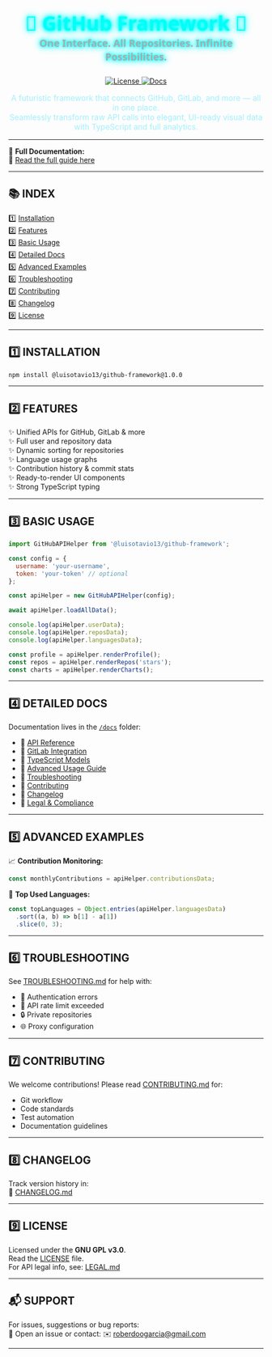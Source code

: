 <!-- GitHub Framework - Unified Interface for Repository APIs -->

<h1 align="center" style="font-family:'Segoe UI',sans-serif;font-size:2.8em;color:#00fff7;animation: glow 1.5s ease-in-out infinite alternate;">
  🌌 GitHub Framework 🌌<br>
  <small style="font-size:0.5em;color:#aaaaaa;">One Interface. All Repositories. Infinite Possibilities.</small>
</h1>

<p align="center">
  <a href="https://www.gnu.org/licenses/gpl-3.0" target="_blank">
    <img src="https://img.shields.io/badge/License-GPLv3-blue.svg" alt="License">
  </a>
  <a href="./docs/document.html" target="_blank">
    <img src="https://img.shields.io/badge/Documentation-Online-blue" alt="Docs">
  </a>
</p>

<p align="center" style="color:#a0f0ff;font-size:1.1em;">
  A futuristic framework that connects GitHub, GitLab, and more — all in one place.<br>
  Seamlessly transform raw API calls into elegant, UI-ready visual data with TypeScript and full analytics.
</p>

---

📘 <strong>Full Documentation:</strong>  
🔗 [Read the full guide here](https://luisotavio13.github.io/github-framework-documentation/)

---

## 📚 INDEX

1️⃣ [Installation](#1-installation)  
2️⃣ [Features](#2-features)  
3️⃣ [Basic Usage](#3-basic-usage)  
4️⃣ [Detailed Docs](#4-detailed-docs)  
5️⃣ [Advanced Examples](#5-advanced-examples)  
6️⃣ [Troubleshooting](#6-troubleshooting)  
7️⃣ [Contributing](#7-contributing)  
8️⃣ [Changelog](#8-changelog)  
9️⃣ [License](#9-license)

---

## 1️⃣ INSTALLATION

```bash
npm install @luisotavio13/github-framework@1.0.0
```

---

## 2️⃣ FEATURES

✨ Unified APIs for GitHub, GitLab & more  
✨ Full user and repository data  
✨ Dynamic sorting for repositories  
✨ Language usage graphs  
✨ Contribution history & commit stats  
✨ Ready-to-render UI components  
✨ Strong TypeScript typing  

---

## 3️⃣ BASIC USAGE

```javascript
import GitHubAPIHelper from '@luisotavio13/github-framework';

const config = {
  username: 'your-username',
  token: 'your-token' // optional
};

const apiHelper = new GitHubAPIHelper(config);

await apiHelper.loadAllData();

console.log(apiHelper.userData);
console.log(apiHelper.reposData);
console.log(apiHelper.languagesData);

const profile = apiHelper.renderProfile();
const repos = apiHelper.renderRepos('stars');
const charts = apiHelper.renderCharts();
```

---

## 4️⃣ DETAILED DOCS

Documentation lives in the [`/docs`](./docs) folder:

- 📘 [API Reference](./docs/API.md)  
- 📘 [GitLab Integration](./docs/gitlab.md)  
- 📘 [TypeScript Models](./docs/ts-github-models.md)  
- 📘 [Advanced Usage Guide](./docs/USAGE.md)  
- 📘 [Troubleshooting](./docs/TROUBLESHOOTING.md)  
- 📘 [Contributing](./docs/CONTRIBUTING.md)  
- 📘 [Changelog](./docs/CHANGELOG.md)  
- 📘 [Legal & Compliance](./docs/LEGAL.md)  

---

## 5️⃣ ADVANCED EXAMPLES

📈 **Contribution Monitoring:**

```javascript
const monthlyContributions = apiHelper.contributionsData;
```

🧪 **Top Used Languages:**

```javascript
const topLanguages = Object.entries(apiHelper.languagesData)
  .sort((a, b) => b[1] - a[1])
  .slice(0, 3);
```

---

## 6️⃣ TROUBLESHOOTING

See [TROUBLESHOOTING.md](./docs/TROUBLESHOOTING.md) for help with:

- 🔐 Authentication errors  
- 🚫 API rate limit exceeded  
- 🔒 Private repositories  
- 🌐 Proxy configuration  

---

## 7️⃣ CONTRIBUTING

We welcome contributions! Please read [CONTRIBUTING.md](./docs/CONTRIBUTING.md) for:

- Git workflow  
- Code standards  
- Test automation  
- Documentation guidelines  

---

## 8️⃣ CHANGELOG

Track version history in:  
📜 [CHANGELOG.md](./docs/CHANGELOG.md)

---

## 9️⃣ LICENSE

Licensed under the **GNU GPL v3.0**.  
Read the [LICENSE](./LICENSE) file.  
For API legal info, see: [LEGAL.md](./docs/LEGAL.md)

---

## 📬 SUPPORT

For issues, suggestions or bug reports:  
📮 Open an issue or contact: ✉️ roberdoogarcia@gmail.com

---

<style>
@keyframes glow {
  from {
    text-shadow: 0 0 5px #0ff, 0 0 10px #0ff, 0 0 15px #0ff;
  }
  to {
    text-shadow: 0 0 20px #0ff, 0 0 30px #0ff, 0 0 40px #0ff;
  }
}
</style>
